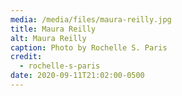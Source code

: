 ```yaml
---
media: /media/files/maura-reilly.jpg
title: Maura Reilly
alt: Maura Reilly
caption: Photo by Rochelle S. Paris
credit:
  - rochelle-s-paris
date: 2020-09-11T21:02:00-0500
---
```

